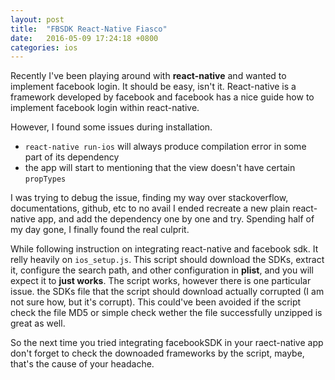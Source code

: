 ```yaml
---
layout: post
title:  "FBSDK React-Native Fiasco"
date:   2016-05-09 17:24:18 +0800
categories: ios
---
```


Recently I've been playing around with **react-native** and wanted to implement facebook login.
It should be easy, isn't it. React-native is a framework developed by facebook and facebook has a nice guide how to implement facebook login within react-native.

However, I found some issues during installation.

- `react-native run-ios` will always produce compilation error in some part of its dependency
- the app will start to mentioning that the view doesn't have certain `propTypes`

I was trying to debug the issue, finding my way over stackoverflow, documentations, github, etc to no avail
I ended recreate a new plain react-native app, and add the dependency one by one and try. Spending half of my day gone, I finally found the real culprit.

While following instruction on integrating react-native and facebook sdk. It relly heavily on `ios_setup.js`. This script should download the SDKs, extract it, configure the search path, and other configuration in **plist**, and you will expect it to **just works**. The script works, however there is one particular issue. the SDKs file that the script should download actually corrupted (I am not sure how, but it's corrupt). This could've been avoided if the script check the file MD5 or simple check wether the file successfully unzipped is great as well.

So the next time you tried integrating facebookSDK in your raect-native app don't forget to check the downoaded frameworks by the script, maybe, that's the cause of your headache.

